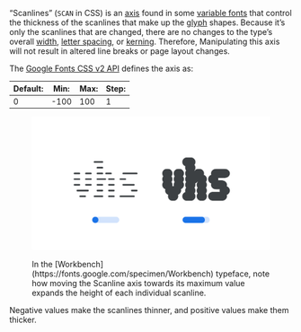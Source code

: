 
“Scanlines” (`SCAN` in CSS) is an [axis](/glossary/axis_in_variable_fonts) found in some [variable fonts](/glossary/variable_fonts) that control the thickness of the scanlines that make up the [glyph](/glossary/glyph) shapes. Because it’s only the scanlines that are changed, there are no changes to the type’s overall [width](/glossary/width), [letter spacing](/glossary/tracking_letter_spacing), or [kerning](/glossary/kerning_kerning_pairs). Therefore, Manipulating this axis will not result in altered line breaks or page layout changes.

The [Google Fonts CSS v2 API](https://developers.google.com/fonts/docs/css2) defines the axis as:

| Default: | Min: | Max: | Step: |
| --- | --- | --- | --- |
| 0 | -100 | 100 | 1 |

<figure>

![An image showing two type specimens, each with an axis slider underneath. The specimen on the left shows the effects of the axis’ lowest value. The specimen on the right shows the effects of the axis’ highest value.](images/thumbnail.svg)

<figcaption>In the [Workbench](https://fonts.google.com/specimen/Workbench) typeface, note how moving the Scanline axis towards its maximum value expands the height of each individual scanline.</figcaption>
</figure>

Negative values make the scanlines thinner, and positive values make them thicker.
